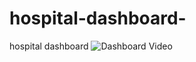 # hospital-dashboard-
hospital dashboard 
![Dashboard Video](https://github.com/Abobakar-A/hospital-dashboard-/commit/e0ff8a32f746b75da9c33953f1ba351738770e6d)

